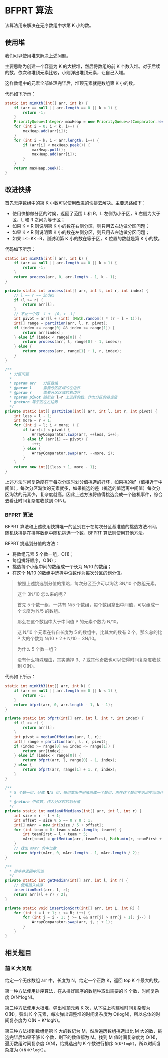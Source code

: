 # BFPRT 算法

该算法用来解决在无序数组中求第 K 小的数。

## 使用堆

我们可以使用堆来解决上述问题。

主要思路为创建一个容量为 K 的大根堆，然后将数组的前 K 个数入堆。对于后续的数，依次和堆顶元素比较，小则弹出堆顶元素，让自己入堆。

这样数组中的元素全部处理完毕后，堆顶元素就是数组第 K 小的数。

代码如下所示：

```java
static int minKth(int[] arr, int k) {
    if (arr == null || arr.length == 0 || k < 1) {
        return -1;
    }
    PriorityQueue<Integer> maxHeap = new PriorityQueue<>(Comparator.reverseOrder());
    for (int i = 0; i < k; i++) {
        maxHeap.add(arr[i]);
    }
    for (int i = k; i < arr.length; i++) {
        if (arr[i] < maxHeap.peek()) {
            maxHeap.poll();
            maxHeap.add(arr[i]);
        }
    }
    return maxHeap.peek();
}
```

## 改进快排

首先无序数组中的第 K 小数可以使用改进的快排去解决。主要思路如下：

- 使用快排做分区的时候，返回了范围 L 和 R，L 左侧为小于区，R 右侧为大于区，L 和 R 之间为等于区；
- 如果 K > R 则说明第 K 小的数在右侧分区，则只用去右边做分区问题；
- 如果 K < R 则说明第 K 小的数在左侧分区，则只用去左边做分区问题；
- 如果 L<=K<=R，则说明第 K 小的数在等于区，K 位置的数就是第 K 小的数。

代码如下所示：

```java
static int minKth(int[] arr, int k) {
    if (arr == null || arr.length == 0 || k < 1) {
        return -1;
    }
    return process(arr, 0, arr.length - 1, k - 1);
}

private static int process(int[] arr, int l, int r, int index) {
    // l == r == index
    if (l >= r) {
        return arr[l];
    }
    // 不止一个数  l +  [0, r -l]
    int pivot = arr[l + (int) (Math.random() * (r - l + 1))];
    int[] range = partition(arr, l, r, pivot);
    if (index >= range[0] && index <= range[1]) {
        return arr[index];
    } else if (index < range[0]) {
        return process(arr, l, range[0] - 1, index);
    } else {
        return process(arr, range[1] + 1, r, index);
    }
}

/**
  * 分区问题
  *
  * @param arr   分区数组
  * @param l     需要分区区域的左边界
  * @param r     需要分区区域的右边界
  * @param pivot 随机在 l~r 上选择的数，作为分区的基准值
  * @return 等于区左右边界
  */
private static int[] partition(int[] arr, int l, int r, int pivot) {
    int less = l - 1;
    int more = r + 1;
    for (int i = l; i < more; ) {
        if (arr[i] < pivot) {
            ArrayComparator.swap(arr, ++less, i++);
        } else if (arr[i] == pivot) {
            i++;
        } else {
            ArrayComparator.swap(arr, --more, i);
        }
    }
    return new int[]{less + 1, more - 1};
}
```

上述方法时间复杂度在于每次分区时划分值挑选的好坏，如果挑的好（值接近于中间值），每次分区淘汰的元素就多，如果挑选的差（挑选的值远离中间值）每次分区淘汰的元素少，复杂度就高。因此上述方法将值得挑选变成一个随机事件，综合去看让时间复杂度收敛到 O(N)。

### BFPRT 算法

BFPRT 算法和上述使用快排唯一的区别在于在每次分区基准值的挑选方法不同，随机快排是在排序数组中随机挑选一个数，BFPRT 算法则使用其他方法。

BFPRT 挑选划分值的方法：

- 将数组元素 5 个数一组，O(1)；
- 每组排好顺序，O(N)；
- 挑选每个小组中间的数组成一个长为 N/10 的数组；
- 在这个 N/10 的数组中选择中位数作为每次分区的划分值。

> 按照上述挑选划分值的策略，每次分区至少可以淘汰 3N/10 个数组元素。
>
> 这个 3N/10 怎么来的呢？
>
> 首先 5 个数一组，一共有 N/5 个数组，每个数组拿出中间值，可以组成一个长度为 N/5 的数组。
>
> 那么在这个数组中大于中间值 P 的元素个数为 N/10。
>
> 这 N/10 个元素在各自长度为 5 的数组中，比其大的数有 2 个，那么总的比 P 大的个数为 N/10 * 2 + N/10 = 3N/10。
>
> 为什么 5 个数一组？
>
> 没有什么特殊理由，其实选择 3、7 或其他奇数也可以使得时间复杂度收敛到 O(N)。

代码如下所示：

```java
static int minKth3(int[] arr, int k) {
    if (arr == null || arr.length == 0 || k < 1) {
        return -1;
    }
    return bfprt(arr, 0, arr.length - 1, k - 1);
}

private static int bfprt(int[] arr, int l, int r, int index) {
    if (l >= r) {
        return arr[l];
    }
    int pivot = medianOfMedians(arr, l, r);
    int[] range = partition(arr, l, r, pivot);
    if (index >= range[0] && index <= range[1]) {
        return arr[index];
    } else if (index < range[0]) {
        return bfprt(arr, l, range[0] - 1, index);
    } else {
        return bfprt(arr, range[1] + 1, r, index);
    }
}

/**
  * 5 个数一组，分成 N/5 组，每组拿出中间值组成一个数组，再在这个数组中选出中间值作为划分值
  *
  * @return 中位数，作为分区时的划分值
  */
private static int medianOfMedians(int[] arr, int l, int r) {
    int size = r - l + 1;
    int offset = size % 5 == 0 ? 0 : 1;
    int[] mArr = new int[size / 5 + offset];
    for (int team = 0; team < mArr.length; team++) {
        int teamFirst = l + team * 5;
        mArr[team] = getMedian(arr, teamFirst, Math.min(r, teamFirst + 4));
    }
    // 找出 mArr 的中位数
    return bfprt(mArr, 0, mArr.length - 1, mArr.length / 2);
}

/**
  * 排序并返回中间值
  */
private static int getMedian(int[] arr, int l, int r) {
    // 使用插入排序
    insertionSort(arr, l, r);
    return arr[(l + r) / 2];
}

private static void insertionSort(int[] arr, int L, int R) {
    for (int i = L + 1; i <= R; i++) {
        for (int j = i - 1; j >= L && arr[j] > arr[j + 1]; j--) {
            ArrayComparator.swap(arr, j, j + 1);
        }
    }
}
```

## 相关题目

### 前 K 大问题

给定一个无序数组 arr 中，长度为 N，给定一个正数 K，返回 top K 个最大的数。

第一种方法使用排序算法，在从排好顺序的数组种取出需要的 K 个数，时间复杂度 O(N*logN)。

第二种方法使用大根堆，弹出堆顶元素 K 次，从下往上构建堆时间复杂度为 O(N)，弹出 K 个元素，每次弹出调整堆的时间复杂度为 O(logN)，所以总体的时间复杂度为  O(N + K*logN)。

第三种方法找到数组组第 K 大的数记为 M，然后遍历数组挑选出比 M 大的数，挑选完毕后如果不够 K 个数，剩下的数值都为 M。找到 M 值时间复杂度为 O(N)，遍历数组时间复杂度 O(N)，给挑选出的 K 个数进行排序 `O(K*logK)`，所以时间复杂度为 `O(N+K*logK)`。



